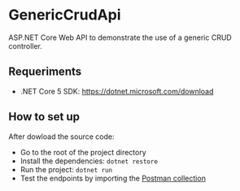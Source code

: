 # GenericCrudApi
ASP.NET Core Web API to demonstrate the use of a generic CRUD controller.

## Requeriments
- .NET Core 5 SDK: https://dotnet.microsoft.com/download

## How to set up
After dowload the source code:
- Go to the root of the project directory
- Install the dependencies: `dotnet restore`
- Run the project: `dotnet run`
- Test the endpoints by importing the [Postman collection](https://www.getpostman.com/collections/9bfc4efac35251fc3be4)
